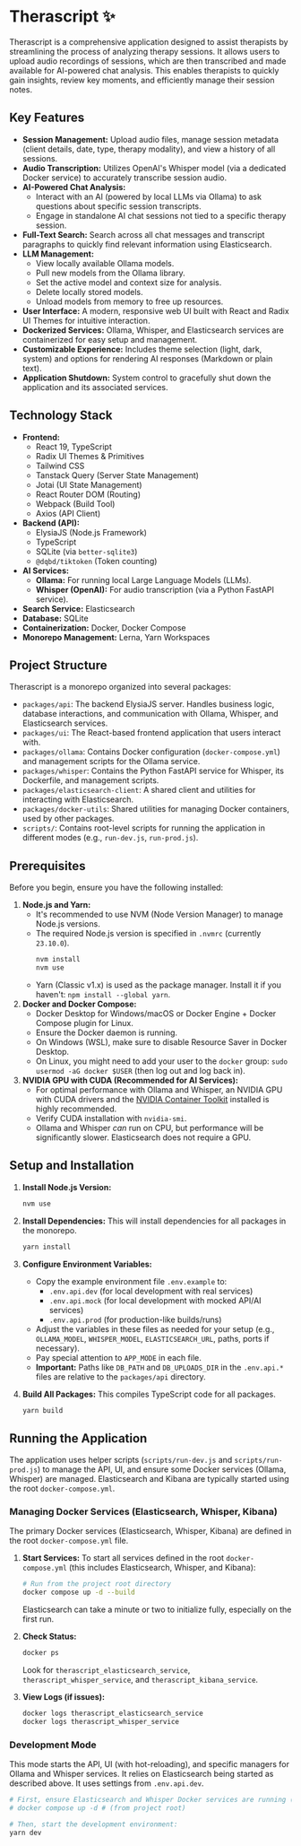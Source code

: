 # Therascript ✨

Therascript is a comprehensive application designed to assist therapists by streamlining the process of analyzing therapy sessions. It allows users to upload audio recordings of sessions, which are then transcribed and made available for AI-powered chat analysis. This enables therapists to quickly gain insights, review key moments, and efficiently manage their session notes.

## Key Features

*   **Session Management:** Upload audio files, manage session metadata (client details, date, type, therapy modality), and view a history of all sessions.
*   **Audio Transcription:** Utilizes OpenAI's Whisper model (via a dedicated Docker service) to accurately transcribe session audio.
*   **AI-Powered Chat Analysis:**
    *   Interact with an AI (powered by local LLMs via Ollama) to ask questions about specific session transcripts.
    *   Engage in standalone AI chat sessions not tied to a specific therapy session.
*   **Full-Text Search:** Search across all chat messages and transcript paragraphs to quickly find relevant information using Elasticsearch.
*   **LLM Management:**
    *   View locally available Ollama models.
    *   Pull new models from the Ollama library.
    *   Set the active model and context size for analysis.
    *   Delete locally stored models.
    *   Unload models from memory to free up resources.
*   **User Interface:** A modern, responsive web UI built with React and Radix UI Themes for intuitive interaction.
*   **Dockerized Services:** Ollama, Whisper, and Elasticsearch services are containerized for easy setup and management.
*   **Customizable Experience:** Includes theme selection (light, dark, system) and options for rendering AI responses (Markdown or plain text).
*   **Application Shutdown:** System control to gracefully shut down the application and its associated services.

## Technology Stack

*   **Frontend:**
    *   React 19, TypeScript
    *   Radix UI Themes & Primitives
    *   Tailwind CSS
    *   Tanstack Query (Server State Management)
    *   Jotai (UI State Management)
    *   React Router DOM (Routing)
    *   Webpack (Build Tool)
    *   Axios (API Client)
*   **Backend (API):**
    *   ElysiaJS (Node.js Framework)
    *   TypeScript
    *   SQLite (via `better-sqlite3`)
    *   `@dqbd/tiktoken` (Token counting)
*   **AI Services:**
    *   **Ollama:** For running local Large Language Models (LLMs).
    *   **Whisper (OpenAI):** For audio transcription (via a Python FastAPI service).
*   **Search Service:** Elasticsearch
*   **Database:** SQLite
*   **Containerization:** Docker, Docker Compose
*   **Monorepo Management:** Lerna, Yarn Workspaces

## Project Structure

Therascript is a monorepo organized into several packages:

*   `packages/api`: The backend ElysiaJS server. Handles business logic, database interactions, and communication with Ollama, Whisper, and Elasticsearch services.
*   `packages/ui`: The React-based frontend application that users interact with.
*   `packages/ollama`: Contains Docker configuration (`docker-compose.yml`) and management scripts for the Ollama service.
*   `packages/whisper`: Contains the Python FastAPI service for Whisper, its Dockerfile, and management scripts.
*   `packages/elasticsearch-client`: A shared client and utilities for interacting with Elasticsearch.
*   `packages/docker-utils`: Shared utilities for managing Docker containers, used by other packages.
*   `scripts/`: Contains root-level scripts for running the application in different modes (e.g., `run-dev.js`, `run-prod.js`).

## Prerequisites

Before you begin, ensure you have the following installed:

1.  **Node.js and Yarn:**
    *   It's recommended to use NVM (Node Version Manager) to manage Node.js versions.
    *   The required Node.js version is specified in `.nvmrc` (currently `23.10.0`).
        ```bash
        nvm install
        nvm use
        ```
    *   Yarn (Classic v1.x) is used as the package manager. Install it if you haven't: `npm install --global yarn`.
2.  **Docker and Docker Compose:**
    *   Docker Desktop for Windows/macOS or Docker Engine + Docker Compose plugin for Linux.
    *   Ensure the Docker daemon is running.
    *   On Windows (WSL), make sure to disable Resource Saver in Docker Desktop.
    *   On Linux, you might need to add your user to the `docker` group: `sudo usermod -aG docker $USER` (then log out and log back in).
3.  **NVIDIA GPU with CUDA (Recommended for AI Services):**
    *   For optimal performance with Ollama and Whisper, an NVIDIA GPU with CUDA drivers and the [NVIDIA Container Toolkit](https://docs.nvidia.com/datacenter/cloud-native/container-toolkit/latest/install-guide.html) installed is highly recommended.
    *   Verify CUDA installation with `nvidia-smi`.
    *   Ollama and Whisper *can* run on CPU, but performance will be significantly slower. Elasticsearch does not require a GPU.

## Setup and Installation

1.  **Install Node.js Version:**
    ```bash
    nvm use
    ```

2.  **Install Dependencies:**
    This will install dependencies for all packages in the monorepo.
    ```bash
    yarn install
    ```

3.  **Configure Environment Variables:**
    *   Copy the example environment file `.env.example` to:
        *   `.env.api.dev` (for local development with real services)
        *   `.env.api.mock` (for local development with mocked API/AI services)
        *   `.env.api.prod` (for production-like builds/runs)
    *   Adjust the variables in these files as needed for your setup (e.g., `OLLAMA_MODEL`, `WHISPER_MODEL`, `ELASTICSEARCH_URL`, paths, ports if necessary).
    *   Pay special attention to `APP_MODE` in each file.
    *   **Important:** Paths like `DB_PATH` and `DB_UPLOADS_DIR` in the `.env.api.*` files are relative to the `packages/api` directory.

4.  **Build All Packages:**
    This compiles TypeScript code for all packages.
    ```bash
    yarn build
    ```

## Running the Application

The application uses helper scripts (`scripts/run-dev.js` and `scripts/run-prod.js`) to manage the API, UI, and ensure some Docker services (Ollama, Whisper) are managed. Elasticsearch and Kibana are typically started using the root `docker-compose.yml`.

### Managing Docker Services (Elasticsearch, Whisper, Kibana)

The primary Docker services (Elasticsearch, Whisper, Kibana) are defined in the root `docker-compose.yml` file.

1.  **Start Services:**
    To start all services defined in the root `docker-compose.yml` (this includes Elasticsearch, Whisper, and Kibana):
    ```bash
    # Run from the project root directory
    docker compose up -d --build
    ```
    Elasticsearch can take a minute or two to initialize fully, especially on the first run.

2.  **Check Status:**
    ```bash
    docker ps
    ```
    Look for `therascript_elasticsearch_service`, `therascript_whisper_service`, and `therascript_kibana_service`.

3.  **View Logs (if issues):**
    ```bash
    docker logs therascript_elasticsearch_service
    docker logs therascript_whisper_service
    ```

### Development Mode

This mode starts the API, UI (with hot-reloading), and specific managers for Ollama and Whisper services. It relies on Elasticsearch being started as described above. It uses settings from `.env.api.dev`.

```bash
# First, ensure Elasticsearch and Whisper Docker services are running (if not already):
# docker compose up -d # (from project root)

# Then, start the development environment:
yarn dev
